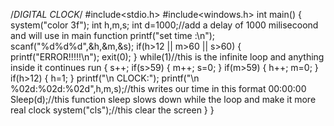 /*DIGITAL CLOCK*/
#include<stdio.h>
#include<windows.h>
int main()
{
system("color 3f");
    int h,m,s;
    int d=1000;//add a delay of 1000 milisecoond and will use in main function
    printf("set time :\n");
    scanf("%d%d%d",&h,&m,&s);
    if(h>12 || m>60 || s>60)
    {
        printf("ERROR!!!!!\n");
        exit(0);
    }
    while(1)//this is the infinite loop and anything inside it continues run
    {
        s++;
        if(s>59)
        {
            m++;
            s=0;
        }
        if(m>59)
        {
            h++;
            m=0;
        }
        if(h>12)
        {
           h=1;
        }
        printf("\n CLOCK:");
        printf("\n %02d:%02d:%02d",h,m,s);//this writes our time in this format  00:00:00
        Sleep(d);//this function sleep slows down while the loop and make it more real clock
        system("cls");//this clear the screen
    }
}
